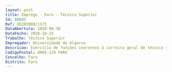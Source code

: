 ```yaml
--- 
layout: post
title: Emprego - Faro - Técnico Superior
Id: 80605
Ref: OE202009/1173
DataAbertura: 2020-09-30
DataFecho: 2020-10-15
Trabalho: Técnico Superior
Empregador: Universidade do Algarve
Descricao: Exercício de funções inerentes à carreira geral de técnico superior, tal como descritas no anexo a que se refere o n.º 2 do artigo 88.º da LTPF, designadamente Responsável pela manutenção das instalações de utilização de energia elétrica  de redes privadas de distribuição de energia e iluminação  de instalações de telecomunicações em edifícios  das infraestruturas de telecomunicações.Efetuar a medição e a monitorização dos consumos energéticos e implementar medidas de eficiência energética Elaborar procedimentos de contratação pública Elaborar projetos de instalações de utilização de energia elétrica.Fiscalizar empreitadas,Acompanhar a instalação de equipamentos e orientar o trabalho dos eletricistas.Propor medidas de manutenção preventiva e corretiva das instalações elétricas e de telecomunicações.
CodigoPostal: 8005-139 FARO
Concelho: Faro
Distrito: Faro
--- 
```

